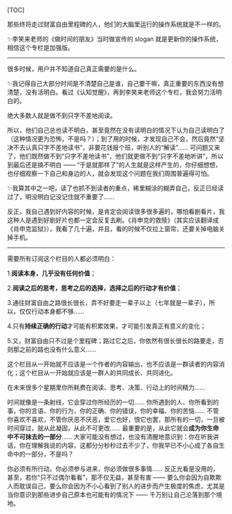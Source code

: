 
[TOC]

那些终将走过财富自由里程碑的人，他们的大脑里运行的操作系统就是不一样的。

✨李笑来老师的《做时间的朋友》当时做宣传的 slogan 就是更新你的操作系统，相信这个专栏是加强版。

***

很多时候，用户并不知道自己真正需要的是什么。

✨我记得自己大部分时间是不清楚自己是谁，自己要干嘛，真正重要的东西没有想清楚，没有活明白。看过《认知觉醒》，再到李笑来老师这个专栏，我会努力活明白的。

绝大多数人就是做不到只字不差地阅读。

所以，他们自己总也读不明白，甚至竟然在没有读明白的情况下认为自己读明白了（这种情况更为恐怖，不是吗？）；到了用的时候，才发现自己不会，然后竟然“坚决不去认真只字不差地读书”，非要花钱报个班，听别人的“解读”…… 可问题又来了，他们既然做不到“只字不差地读书”，他们就更做不到“只字不差地听讲”，所以到最后还是搞不明白 —— “于是就那样了”的人生就是这样产生的，你仔细想想，也仔细观察一下自己和身边的人，就会发现这个问题在我们周围普遍得可怕。

✨我算其中之一吧，读了也抓不到读者的重点，稀里糊涂的糊弄自己，反正已经读过了，明没明白记没记住就不重要了……

反正，我自己遇到好内容的时候，是肯定会阅读很多很多遍的，哪怕看剧看片，我这种人是遇到好剧好片也都一定会反复去刷。《肖申克的救赎》（其实应该翻译成《肖申克监狱》），我看了几十遍，并且，看的时候不仅拉上窗帘，还要关掉电脑关掉手机。

***

需要所有订阅这个栏目的人都必须明白：

1.**阅读本身，几乎没有任何价值**；

2.**阅读之后的思考，思考之后的选择，选择之后的行动才有价值**；

3.通往财富自由之路很长很长，弄不好要走一辈子以上（七年就是一辈子），所以，仅仅行动本身都不够……

4.只有**持续正确的行动**才可能有积累效果，才可能引发真正有意义的变化；

5.又，财富自由只不过是个里程碑；路过它之后，你依然有很长很长的路要走，否则那之前的路也没有什么意义……

这个栏目从一开始就不应该是一个作者的内容输出，也不应该是一群读者的内容消化；这个栏目从一开始就应该是一群人的共同成长、共同进化。

在未来很多个星期里你所耗费在阅读、思考、决策、行动上的时间精力……

时间就像是一条射线，它会穿过你所经历的一切…… 你所遇到的人、你所看到的事，你的言语、你的行为，你的正确、你的错误，你的幸福、你的苦恼…… 不管你喜欢不喜欢，不管你厌恶不厌恶，爱它也好，恨它也罢，那所有的一切，一旦被时间穿过，就从此凝固，从此不可更改…… 最重要的是，从此它就会**成为你生命中不可抹去的一部分**…… 大家可能没有想过，也没有清醒地意识到：你在听我讲话，你在理解我说的内容，这都分分秒秒过去不少了，你我早已不小心成了各自生命中的一部分，不是吗？

你必须有所行动，你必须参与进来，你必须做很多事情…… 反正光看是没用的，甚至，若你“只不过偶尔看看”，那不仅无益，甚至有害 —— 要么你会因为自欺欺人而耽误自己，要么你会因为不小心看到了别人的进步而产生极度的焦虑，尤其是当你意识到那些进步自己原本也可能有的情况下 —— 千万别让自己沦落到那个境地。

